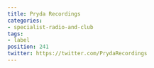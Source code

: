 ```yaml
---
title: Pryda Recordings
categories:
- specialist-radio-and-club
tags:
- label
position: 241
twitter: https://twitter.com/PrydaRecordings
---
```


